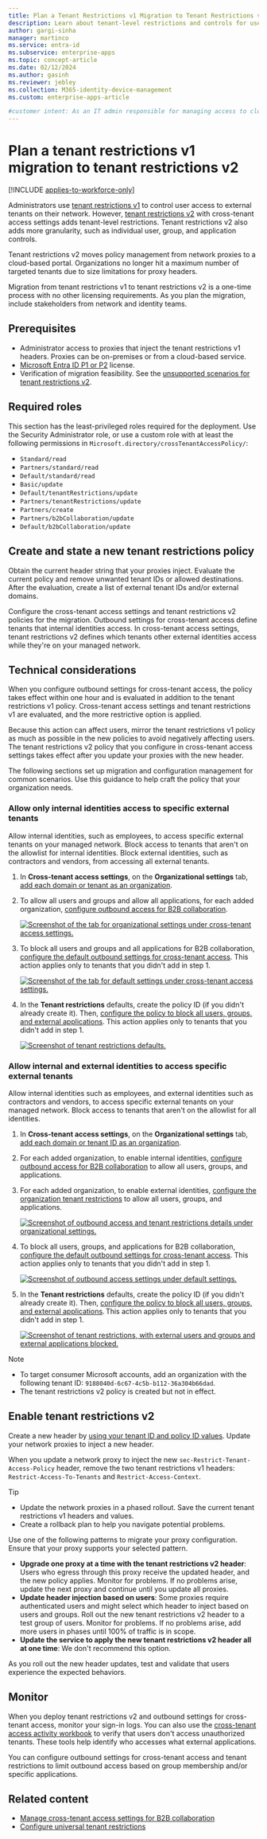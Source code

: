 ```yaml
---
title: Plan a Tenant Restrictions v1 Migration to Tenant Restrictions v2
description: Learn about tenant-level restrictions and controls for users, groups, and applications, along with policy management in a cloud-based portal.
author: gargi-sinha
manager: martinco
ms.service: entra-id
ms.subservice: enterprise-apps
ms.topic: concept-article
ms.date: 02/12/2024
ms.author: gasinh
ms.reviewer: jebley
ms.collection: M365-identity-device-management
ms.custom: enterprise-apps-article

#customer intent: As an IT admin responsible for managing access to cloud services, I want to restrict access to approved resources for users in my organization, so that I can ensure security and compliance.
---
```


# Plan a tenant restrictions v1 migration to tenant restrictions v2

[!INCLUDE [applies-to-workforce-only](./includes/applies-to-workforce-only.md)]

Administrators use [tenant restrictions v1](~/identity/enterprise-apps/tenant-restrictions.md) to control user access to external tenants on their network. However, [tenant restrictions v2](tenant-restrictions-v2.md) with cross-tenant access settings adds tenant-level restrictions. Tenant restrictions v2 also adds more granularity, such as individual user, group, and application controls.

Tenant restrictions v2 moves policy management from network proxies to a cloud-based portal. Organizations no longer hit a maximum number of targeted tenants due to size limitations for proxy headers.

Migration from tenant restrictions v1 to tenant restrictions v2 is a one-time process with no other licensing requirements. As you plan the migration, include stakeholders from network and identity teams.

## Prerequisites

* Administrator access to proxies that inject the tenant restrictions v1 headers. Proxies can be on-premises or from a cloud-based service.
* [Microsoft Entra ID P1 or P2](~/fundamentals/get-started-premium.md) license.
* Verification of migration feasibility. See the [unsupported scenarios for tenant restrictions v2](tenant-restrictions-v2.md#unsupported-scenarios).

## Required roles

This section has the least-privileged roles required for the deployment. Use the Security Administrator role, or use a custom role with at least the following permissions in `Microsoft.directory/crossTenantAccessPolicy/`:

* `Standard/read`
* `Partners/standard/read`
* `Default/standard/read`
* `Basic/update`
* `Default/tenantRestrictions/update`
* `Partners/tenantRestrictions/update`
* `Partners/create`
* `Partners/b2bCollaboration/update`
* `Default/b2bCollaboration/update`

## Create and state a new tenant restrictions policy

Obtain the current header string that your proxies inject. Evaluate the current policy and remove unwanted tenant IDs or allowed destinations. After the evaluation, create a list of external tenant IDs and/or external domains.

Configure the cross-tenant access settings and tenant restrictions v2 policies for the migration. Outbound settings for cross-tenant access define tenants that internal identities access. In cross-tenant access settings, tenant restrictions v2 defines which tenants other external identities access while they're on your managed network.

## Technical considerations

When you configure outbound settings for cross-tenant access, the policy takes effect within one hour and is evaluated in addition to the tenant restrictions v1 policy. Cross-tenant access settings and tenant restrictions v1 are evaluated, and the more restrictive option is applied.

Because this action can affect users, mirror the tenant restrictions v1 policy as much as possible in the new policies to avoid negatively affecting users. The tenant restrictions v2 policy that you configure in cross-tenant access settings takes effect after you update your proxies with the new header.

The following sections set up migration and configuration management for common scenarios. Use this guidance to help craft the policy that your organization needs.

### Allow only internal identities access to specific external tenants

Allow internal identities, such as employees, to access specific external tenants on your managed network. Block access to tenants that aren't on the allowlist for internal identities. Block external identities, such as contractors and vendors, from accessing all external tenants.

1. In **Cross-tenant access settings**, on the **Organizational settings** tab, [add each domain or tenant as an organization](cross-tenant-access-settings-b2b-collaboration.yml#add-an-organization).

2. To allow all users and groups and allow all applications, for each added organization, [configure outbound access for B2B collaboration](cross-tenant-access-settings-b2b-collaboration.yml#modify-outbound-access-settings).

   [![Screenshot of the tab for organizational settings under cross-tenant access settings.](media/tenant-restrictions-migration/organizational-settings.png)](media/tenant-restrictions-migration/organizational-settings.png#lightbox)

3. To block all users and groups and all applications for B2B collaboration, [configure the default outbound settings for cross-tenant access](cross-tenant-access-settings-b2b-collaboration.yml#configure-default-settings). This action applies only to tenants that you didn't add in step 1.

   [![Screenshot of the tab for default settings under cross-tenant access settings.](media/tenant-restrictions-migration/default-settings.png)](media/tenant-restrictions-migration/default-settings.png#lightbox)

4. In the **Tenant restrictions** defaults, create the policy ID (if you didn't already create it). Then, [configure the policy to block all users, groups, and external applications](tenant-restrictions-v2.md#configure-a-server-side-cloud-policy-for-tenant-restrictions-v2). This action applies only to tenants that you didn't add in step 1.

   [![Screenshot of tenant restrictions defaults.](media/tenant-restrictions-migration/tenant-restrictions-default.png)](media/tenant-restrictions-migration/tenant-restrictions-default.png#lightbox)

### Allow internal and external identities to access specific external tenants

Allow internal identities such as employees, and external identities such as contractors and vendors, to access specific external tenants on your managed network. Block access to tenants that aren't on the allowlist for all identities.  

1. In **Cross-tenant access settings**, on the **Organizational settings** tab, [add each domain or tenant ID as an organization](cross-tenant-access-settings-b2b-collaboration.yml#add-an-organization).

2. For each added organization, to enable internal identities, [configure outbound access for B2B collaboration](cross-tenant-access-settings-b2b-collaboration.yml#modify-outbound-access-settings) to allow all users, groups, and applications.

3. For each added organization, to enable external identities, [configure the organization tenant restrictions](tenant-restrictions-v2.md#step-2-configure-tenant-restrictions-v2-for-specific-partners) to allow all users, groups, and applications.  

   [![Screenshot of outbound access and tenant restrictions details under organizational settings.](media/tenant-restrictions-migration/organizational-settings-outbound.png)](media/tenant-restrictions-migration/organizational-settings-outbound.png#lightbox)

4. To block all users, groups, and applications for B2B collaboration, [configure the default outbound settings for cross-tenant access](cross-tenant-access-settings-b2b-collaboration.yml#configure-default-settings). This action applies only to tenants that you didn't add in step 1.

   [![Screenshot of outbound access settings under default settings.](media/tenant-restrictions-migration/default-settings-outbound.png)](media/tenant-restrictions-migration/default-settings-outbound.png#lightbox)

5. In the **Tenant restrictions** defaults, create the policy ID (if you didn't already create it). Then, [configure the policy to block all users, groups, and external applications](tenant-restrictions-v2.md#configure-a-server-side-cloud-policy-for-tenant-restrictions-v2). This action applies only to tenants that you didn't add in step 1.

   [![Screenshot of tenant restrictions, with external users and groups and external applications blocked.](media/tenant-restrictions-migration/tenant-restrictions-applies.png)](media/tenant-restrictions-migration/tenant-restrictions-applies.png#lightbox)

> [!NOTE]
>
> * To target consumer Microsoft accounts, add an organization with the following tenant ID: `9188040d-6c67-4c5b-b112-36a304b66dad`.
> * The tenant restrictions v2 policy is created but not in effect.

## Enable tenant restrictions v2

Create a new header by [using your tenant ID and policy ID values](tenant-restrictions-v2.md#option-2-set-up-tenant-restrictions-v2-on-your-corporate-proxy). Update your network proxies to inject a new header.

When you update a network proxy to inject the new `sec-Restrict-Tenant-Access-Policy` header, remove the two tenant restrictions v1 headers: `Restrict-Access-To-Tenants` and `Restrict-Access-Context`.  

> [!TIP]
>
> * Update the network proxies in a phased rollout. Save the current tenant restrictions v1 headers and values.
> * Create a rollback plan to help you navigate potential problems.

Use one of the following patterns to migrate your proxy configuration. Ensure that your proxy supports your selected pattern.

* **Upgrade one proxy at a time with the tenant restrictions v2 header**: Users who egress through this proxy receive the updated header, and the new policy applies. Monitor for problems. If no problems arise, update the next proxy and continue until you update all proxies.
* **Update header injection based on users**: Some proxies require authenticated users and might select which header to inject based on users and groups. Roll out the new tenant restrictions v2 header to a test group of users. Monitor for problems. If no problems arise, add more users in phases until 100% of traffic is in scope.
* **Update the service to apply the new tenant restrictions v2 header all at one time**: We don't recommend this option.

As you roll out the new header updates, test and validate that users experience the expected behaviors.

## Monitor

When you deploy tenant restrictions v2 and outbound settings for cross-tenant access, monitor your sign-in logs. You can also use the [cross-tenant access activity workbook](~/identity/monitoring-health/workbook-cross-tenant-access-activity.md) to verify that users don't access unauthorized tenants. These tools help identify who accesses what external applications.

You can configure outbound settings for cross-tenant access and tenant restrictions to limit outbound access based on group membership and/or specific applications.  

## Related content

* [Manage cross-tenant access settings for B2B collaboration](cross-tenant-access-settings-b2b-collaboration.yml)
* [Configure universal tenant restrictions](~/global-secure-access/how-to-universal-tenant-restrictions.md)
